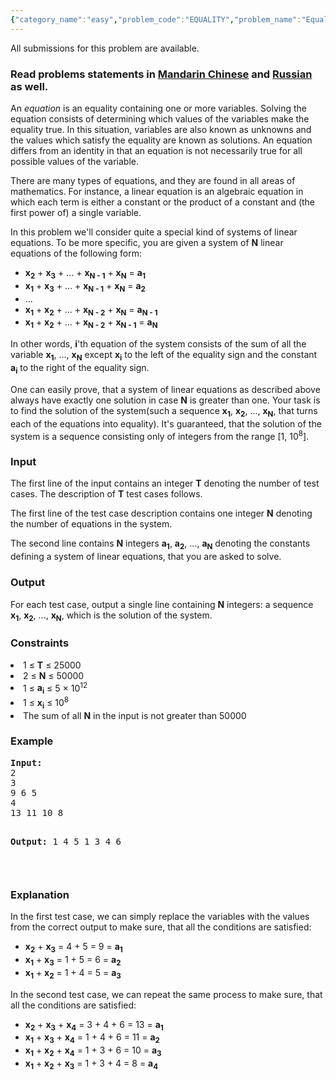```yaml
---
{"category_name":"easy","problem_code":"EQUALITY","problem_name":"Equality","languages_supported":{"0":"ADA","1":"ASM","2":"BASH","3":"BF","4":"C","5":"C99 strict","6":"CAML","7":"CLOJ","8":"CLPS","9":"CPP 4.3.2","10":"CPP 4.9.2","11":"CPP14","12":"CS2","13":"D","14":"ERL","15":"FORT","16":"FS","17":"GO","18":"HASK","19":"ICK","20":"ICON","21":"JAVA","22":"JS","23":"LISP clisp","24":"LISP sbcl","25":"LUA","26":"NEM","27":"NICE","28":"NODEJS","29":"PAS fpc","30":"PAS gpc","31":"PERL","32":"PERL6","33":"PHP","34":"PIKE","35":"PRLG","36":"PYPY","37":"PYTH","38":"PYTH 3.4","39":"RUBY","40":"SCALA","41":"SCM chicken","42":"SCM guile","43":"SCM qobi","44":"ST","45":"TCL","46":"TEXT","47":"WSPC"},"max_timelimit":1,"source_sizelimit":50000,"problem_author":"kostya_by","problem_tester":"stzgd","date_added":"16-03-2015","tags":{"0":"cook57","1":"easy","2":"kostya_by","3":"linear","4":"math"},"editorial_url":"http://discuss.codechef.com/problems/EQUALITY","time":{"view_start_date":1429470000,"submit_start_date":1429470000,"visible_start_date":1429470000,"end_date":1735669800},"layout":"problem"}
---
```

<span class="solution-visible-txt">All submissions for this problem are available.</span><h3> Read problems statements in <a target="_blank" href="http://www.codechef.com/download/translated/COOK57/mandarin/EQUALITY.pdf">Mandarin Chinese</a> and <a target="_blank" href="http://www.codechef.com/download/translated/COOK57/russian/EQUALITY.pdf">Russian</a> as well.</h3>
<p><meta charset="utf8" /></p>
<p>An <i>equation</i> is an equality containing one or more variables. Solving the equation consists of determining which values of the variables make the equality true. In this situation, variables are also known as unknowns and the values which satisfy the equality are known as solutions. An equation differs from an identity in that an equation is not necessarily true for all possible values of the variable.</p>
<p>There are many types of equations, and they are found in all areas of mathematics. For instance, a linear equation is an algebraic equation in which each term is either a constant or the product of a constant and (the first power of) a single variable.</p>
<p>In this problem we'll consider quite a special kind of systems of linear equations. To be more specific, you are given a system of <b>N</b> linear equations of the following form:</p>
<ul>
<li><b>x<sub>2</sub></b> + <b>x<sub>3</sub></b> + ... + <b>x<sub>N - 1</sub></b> + <b>x<sub>N</sub></b> = <b>a<sub>1</sub></b></li>
<li><b>x<sub>1</sub></b> + <b>x<sub>3</sub></b> + ... + <b>x<sub>N - 1</sub></b> + <b>x<sub>N</sub></b> = <b>a<sub>2</sub></b></li>
<li>...</li>
<li><b>x<sub>1</sub></b> + <b>x<sub>2</sub></b> + ... + <b>x<sub>N - 2</sub></b> + <b>x<sub>N</sub></b> = <b>a<sub>N - 1</sub></b></li>
<li><b>x<sub>1</sub></b> + <b>x<sub>2</sub></b> + ... + <b>x<sub>N - 2</sub></b> + <b>x<sub>N - 1</sub></b> = <b>a<sub>N</sub></b></li>
</ul>
<p>In other words, <b>i</b>'th equation of the system consists of the sum of all the variable <b>x<sub>1</sub></b>, ..., <b>x<sub>N</sub></b> except <b>x<sub>i</sub></b> to the left of the equality sign and the constant <b>a<sub>i</sub></b> to the right of the equality sign.</p>
<p>One can easily prove, that a system of linear equations as described above always have exactly one solution in case <b>N</b> is greater than one. Your task is to find the solution of the system(such a sequence <b>x<sub>1</sub></b>, <b>x<sub>2</sub></b>, ..., <b>x<sub>N</sub></b>, that turns each of the equations into equality). It's guaranteed, that the solution of the system is a sequence consisting only of integers from the range [1, 10<sup>8</sup>].</p>
<h3>Input</h3>
<p>The first line of the input contains an integer <b>T</b> denoting the number of test cases. The description of <b>T</b> test cases follows.</p>
<p>The first line of the test case description contains one integer <b>N</b> denoting the number of equations in the system.</p>
<p>The second line contains <b>N</b> integers <b>a<sub>1</sub></b>, <b>a<sub>2</sub></b>, ..., <b>a<sub>N</sub></b> denoting the constants defining a system of linear equations, that you are asked to solve.</p>
<h3>Output</h3>
<p>For each test case, output a single line containing <b>N</b> integers: a sequence <b>x<sub>1</sub></b>, <b>x<sub>2</sub></b>, ..., <b>x<sub>N</sub></b>, which is the solution of the system.</p>
<h3>Constraints</h3>
<li>1 ≤ <b>T</b> ≤ 25000</li>
<li>2 ≤ <b>N</b> ≤ 50000</li>
<li>1 ≤ <b>a<sub>i</sub></b> ≤ 5 × 10<sup>12</sup></li>
<li>1 ≤ <b>x<sub>i</sub></b> ≤ 10<sup>8</sup></li>
<li>The sum of all <b>N</b> in the input is not greater than 50000</li>
<h3>Example</h3>
<pre><b>Input:</b>
2
3
9 6 5
4
13 11 10 8

<b>Output:</b>
1 4 5 
1 3 4 6 

</pre><h3>Explanation</h3>
<p>
	In the first test case, we can simply replace the variables with the values from the correct output to make sure, that all the conditions are satisfied: </p>
<ul>
<li><b>x<sub>2</sub></b> + <b>x<sub>3</sub></b> = 4 + 5 = 9 = <b>a<sub>1</sub></b></li>
<li><b>x<sub>1</sub></b> + <b>x<sub>3</sub></b> = 1 + 5 = 6 = <b>a<sub>2</sub></b></li>
<li><b>x<sub>1</sub></b> + <b>x<sub>2</sub></b> = 1 + 4 = 5 = <b>a<sub>3</sub></b></li>
</ul>

<p>
	In the second test case, we can repeat the same process to make sure, that all the conditions are satisfied: </p>
<ul>
<li><b>x<sub>2</sub></b> + <b>x<sub>3</sub></b> + <b>x<sub>4</sub></b> = 3 + 4 + 6 = 13 = <b>a<sub>1</sub></b></li>
<li><b>x<sub>1</sub></b> + <b>x<sub>3</sub></b> + <b>x<sub>4</sub></b> = 1 + 4 + 6 = 11 = <b>a<sub>2</sub></b></li>
<li><b>x<sub>1</sub></b> + <b>x<sub>2</sub></b> + <b>x<sub>4</sub></b> = 1 + 3 + 6 = 10 = <b>a<sub>3</sub></b></li>
<li><b>x<sub>1</sub></b> + <b>x<sub>2</sub></b> + <b>x<sub>3</sub></b> = 1 + 3 + 4 = 8 = <b>a<sub>4</sub></b></li>
</ul>

